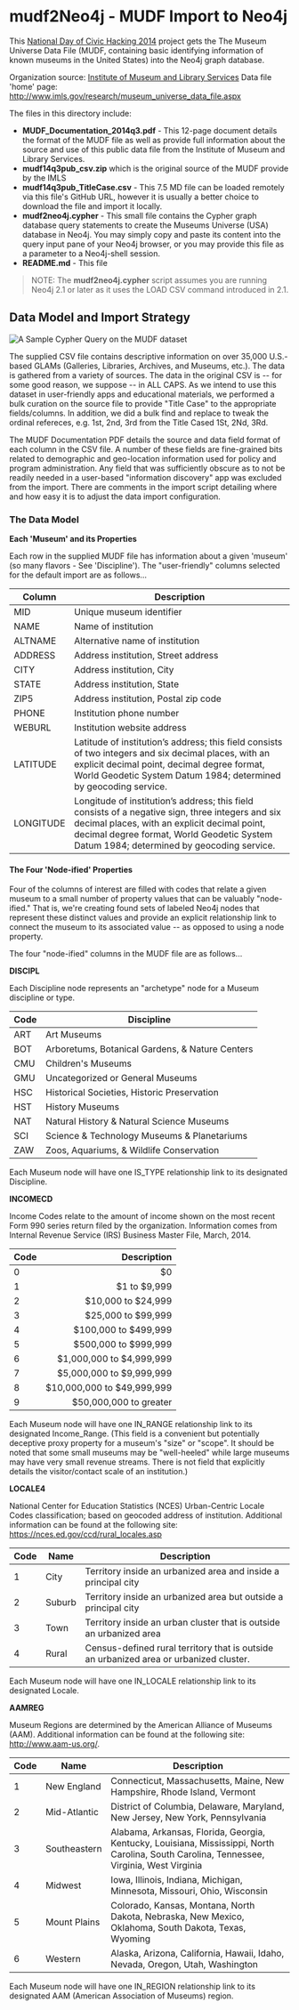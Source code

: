 mudf2Neo4j - MUDF Import to Neo4j
==========

This [National Day of Civic Hacking 2014](http://hackforchange.org/) project gets the The Museum Universe Data File (MUDF, containing basic identifying information of known museums in the United States) into the Neo4j graph database.

Organization source: [Institute of Museum and Library Services](http://www.imls.gov)
Data file 'home' page: http://www.imls.gov/research/museum_universe_data_file.aspx

The files in this directory include:

* __MUDF_Documentation_2014q3.pdf__ - This 12-page document details the format of the MUDF file as well as provide full information about the source and use of this public data file from the Institute of Museum and Library Services.
* __mudf14q3pub_csv.zip__ which is the original source of the MUDF provide by the IMLS
* __mudf14q3pub_TitleCase.csv__ - This 7.5 MD file can be loaded remotely via this file's GitHub URL, however it is usually a better choice to download the file and import it locally.
* __mudf2neo4j.cypher__ - This small file contains the Cypher graph database query statements to create the Museums Universe (USA) database in Neo4j. You may simply copy and paste its content into the query input pane of your Neo4j browser, or you may provide this file as a parameter to a Neo4j-shell session.
* __README.md__ - This file

> NOTE: The __mudf2neo4j.cypher__ script assumes you are running Neo4j 2.1 or later as it uses the LOAD CSV command introduced in 2.1.

## Data Model and Import Strategy

![A Sample Cypher Query on the MUDF dataset](/images/museums_universe_query_sample.png)

The supplied CSV file contains descriptive information on over 35,000 U.S.-based GLAMs (Galleries, Libraries, Archives, and Museums, etc.). The data is gathered from a variety of sources. The data in the original CSV is -- for some good reason, we suppose -- in ALL CAPS. As we intend to use this dataset in user-friendly apps and educational materials, we performed a bulk curation on the source file to provide "Title Case" to the appropriate fields/columns. In addition, we did a bulk find and replace to tweak the ordinal refereces, e.g. 1st, 2nd, 3rd from the Title Cased 1St, 2Nd, 3Rd.

The MUDF Documentation PDF details the source and data field format of each column in the CSV file. A number of these fields are fine-grained bits related to demographic and geo-location information used for policy and program administration. Any field that was sufficiently obscure as to not be readily needed in a user-based "information discovery" app was excluded from the import. There are comments in the import script detailing where and how easy it is to adjust the data import configuration.

### The Data Model

__Each 'Museum' and its Properties__

Each row in the supplied MUDF file has information about a given 'museum' (so many flavors - See 'Discipline'). The "user-friendly" columns selected for the default import are as follows...

Column | Description
------ | ------
MID | Unique museum identifier 
NAME | Name of institution 
ALTNAME | Alternative name of institution 
ADDRESS | Address institution, Street address 
CITY | Address institution, City 
STATE | Address institution, State 
ZIP5 | Address institution, Postal zip code 
PHONE | Institution phone number 
WEBURL | Institution website address 
LATITUDE | Latitude of institution’s address; this field consists of two integers and six decimal places, with an explicit decimal point, decimal degree format, World Geodetic System Datum 1984; determined by geocoding service. 
LONGITUDE | Longitude of institution’s address; this field consists of a negative sign, three integers and six decimal places, with an explicit decimal point, decimal degree format, World Geodetic System Datum 1984; determined by geocoding service. 

#### The Four 'Node-ified' Properties

Four of the columns of interest are filled with codes that relate a given museum to a small number of property values that can be valuably "node-ified." That is, we're creating found sets of labeled Neo4j nodes that represent these distinct values and provide an explicit relationship link to connect the museum to its associated value -- as opposed to using a node property.

The four "node-ified" columns in the MUDF file are as follows...

__DISCIPL__

Each Discipline node represents an "archetype" node for a Museum discipline or type.

Code 	| Discipline
-------- | ----------- 
ART 	| Art Museums 
BOT 	| Arboretums, Botanical Gardens, & Nature Centers 
CMU 	| Children's Museums 
GMU 	| Uncategorized or General Museums 
HSC 	| Historical Societies, Historic Preservation 
HST 	| History Museums 
NAT 	| Natural History & Natural Science Museums 
SCI 	| Science & Technology Museums & Planetariums 
ZAW 	| Zoos, Aquariums, & Wildlife Conservation

Each Museum node will have one IS_TYPE relationship link to its designated Discipline.

__INCOMECD__

Income Codes relate to the amount of income shown on the most recent Form 990 series return filed by the organization. Information comes from Internal Revenue Service (IRS) Business Master File, March, 2014.

Code 	| Description
-------- | ---------: 
0 	| $0 
1 	| $1 to $9,999 
2 	| $10,000 to $24,999 
3 	| $25,000 to $99,999 
4 	| $100,000 to $499,999 
5 	| $500,000 to $999,999 
6 	| $1,000,000 to $4,999,999 
7 	| $5,000,000 to $9,999,999 
8 	| $10,000,000 to $49,999,999
9 	| $50,000,000 to greater

Each Museum node will have one IN_RANGE relationship link to its designated Income_Range. (This field is a convenient but potentially deceptive proxy property for a museum's "size" or "scope". It should be noted that some small museums may be "well-heeled" while large museums may have very small revenue streams. There is not field that explicitly details the visitor/contact scale of an institution.)

__LOCALE4__

 National Center for Education Statistics (NCES) Urban-Centric Locale Codes classification; based on geocoded address of institution. Additional information can be found at the following site: https://nces.ed.gov/ccd/rural_locales.asp 

Code 	| Name 		| Description 
-------- | ----------- | --------
1		| City 		| Territory inside an urbanized area and inside a principal city
2		| Suburb 	| Territory inside an urbanized area but outside a principal city  
3		| Town 		| Territory inside an urban cluster that is outside an urbanized area 
4		| Rural 	| Census-defined rural territory that is outside an urbanized area or urbanized cluster.

Each Museum node will have one IN_LOCALE relationship link to its designated Locale.

__AAMREG__

Museum Regions are determined by the American Alliance of Museums (AAM). Additional information can be found at the following site: http://www.aam-us.org/. 

Code 	| Name 			| Description 
-------- | -----------	| --------
1		| New England	| Connecticut, Massachusetts, Maine, New Hampshire, Rhode Island, Vermont 
2		| Mid-Atlantic 	| District of Columbia, Delaware, Maryland, New Jersey, New York, Pennsylvania 
3		| Southeastern	| Alabama, Arkansas, Florida, Georgia, Kentucky, Louisiana, Mississippi, North Carolina, South Carolina, Tennessee, Virginia, West Virginia
4		| Midwest		| Iowa, Illinois, Indiana, Michigan, Minnesota, Missouri, Ohio, Wisconsin 
5		| Mount Plains 	| Colorado, Kansas, Montana, North Dakota, Nebraska, New Mexico, Oklahoma, South Dakota, Texas, Wyoming 
6		| Western		| Alaska, Arizona, California, Hawaii, Idaho, Nevada, Oregon, Utah, Washington

Each Museum node will have one IN_REGION relationship link to its designated AAM (American Association of Museums) region.
